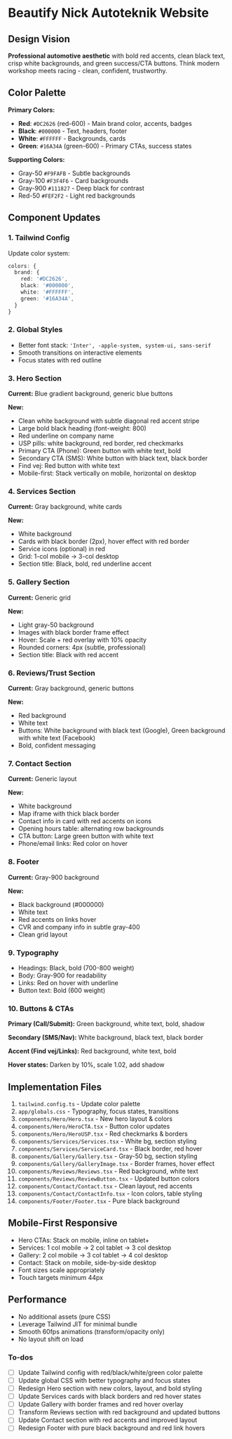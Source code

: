 <!-- 73d56ff9-75f5-482f-aa74-dbe27989d1cf 92fe96d0-e8cb-4f83-96f1-9ce9f4d529df -->
# Beautify Nick Autoteknik Website

## Design Vision

**Professional automotive aesthetic** with bold red accents, clean black text, crisp white backgrounds, and green success/CTA buttons. Think modern workshop meets racing - clean, confident, trustworthy.

## Color Palette

**Primary Colors:**

- **Red**: `#DC2626` (red-600) - Main brand color, accents, badges
- **Black**: `#000000` - Text, headers, footer
- **White**: `#FFFFFF` - Backgrounds, cards
- **Green**: `#16A34A` (green-600) - Primary CTAs, success states

**Supporting Colors:**

- Gray-50 `#F9FAFB` - Subtle backgrounds
- Gray-100 `#F3F4F6` - Card backgrounds
- Gray-900 `#111827` - Deep black for contrast
- Red-50 `#FEF2F2` - Light red backgrounds

## Component Updates

### 1. Tailwind Config

Update color system:

```typescript
colors: {
  brand: {
    red: '#DC2626',
    black: '#000000',
    white: '#FFFFFF',
    green: '#16A34A',
  }
}
```

### 2. Global Styles

- Better font stack: `'Inter', -apple-system, system-ui, sans-serif`
- Smooth transitions on interactive elements
- Focus states with red outline

### 3. Hero Section

**Current:** Blue gradient background, generic blue buttons

**New:**

- Clean white background with subtle diagonal red accent stripe
- Large bold black heading (font-weight: 800)
- Red underline on company name
- USP pills: white background, red border, red checkmarks
- Primary CTA (Phone): Green button with white text, bold
- Secondary CTA (SMS): White button with black text, black border
- Find vej: Red button with white text
- Mobile-first: Stack vertically on mobile, horizontal on desktop

### 4. Services Section

**Current:** Gray background, white cards

**New:**

- White background
- Cards with black border (2px), hover effect with red border
- Service icons (optional) in red
- Grid: 1-col mobile → 3-col desktop
- Section title: Black, bold, red underline accent

### 5. Gallery Section

**Current:** Generic grid

**New:**

- Light gray-50 background
- Images with black border frame effect
- Hover: Scale + red overlay with 10% opacity
- Rounded corners: 4px (subtle, professional)
- Section title: Black with red accent

### 6. Reviews/Trust Section

**Current:** Gray background, generic buttons

**New:**

- Red background
- White text
- Buttons: White background with black text (Google), Green background with white text (Facebook)
- Bold, confident messaging

### 7. Contact Section

**Current:** Generic layout

**New:**

- White background
- Map iframe with thick black border
- Contact info in card with red accents on icons
- Opening hours table: alternating row backgrounds
- CTA button: Large green button with white text
- Phone/email links: Red color on hover

### 8. Footer

**Current:** Gray-900 background

**New:**

- Black background (#000000)
- White text
- Red accents on links hover
- CVR and company info in subtle gray-400
- Clean grid layout

### 9. Typography

- Headings: Black, bold (700-800 weight)
- Body: Gray-900 for readability
- Links: Red on hover with underline
- Button text: Bold (600 weight)

### 10. Buttons & CTAs

**Primary (Call/Submit):** Green background, white text, bold, shadow

**Secondary (SMS/Nav):** White background, black text, black border

**Accent (Find vej/Links):** Red background, white text, bold

**Hover states:** Darken by 10%, scale 1.02, add shadow

## Implementation Files

1. `tailwind.config.ts` - Update color palette
2. `app/globals.css` - Typography, focus states, transitions
3. `components/Hero/Hero.tsx` - New hero layout & colors
4. `components/Hero/HeroCTA.tsx` - Button color updates
5. `components/Hero/HeroUSP.tsx` - Red checkmarks & borders
6. `components/Services/Services.tsx` - White bg, section styling
7. `components/Services/ServiceCard.tsx` - Black border, red hover
8. `components/Gallery/Gallery.tsx` - Gray-50 bg, section styling
9. `components/Gallery/GalleryImage.tsx` - Border frames, hover effect
10. `components/Reviews/Reviews.tsx` - Red background, white text
11. `components/Reviews/ReviewButton.tsx` - Updated button colors
12. `components/Contact/Contact.tsx` - Clean layout, red accents
13. `components/Contact/ContactInfo.tsx` - Icon colors, table styling
14. `components/Footer/Footer.tsx` - Pure black background

## Mobile-First Responsive

- Hero CTAs: Stack on mobile, inline on tablet+
- Services: 1 col mobile → 2 col tablet → 3 col desktop
- Gallery: 2 col mobile → 3 col tablet → 4 col desktop
- Contact: Stack on mobile, side-by-side desktop
- Font sizes scale appropriately
- Touch targets minimum 44px

## Performance

- No additional assets (pure CSS)
- Leverage Tailwind JIT for minimal bundle
- Smooth 60fps animations (transform/opacity only)
- No layout shift on load

### To-dos

- [ ] Update Tailwind config with red/black/white/green color palette
- [ ] Update global CSS with better typography and focus states
- [ ] Redesign Hero section with new colors, layout, and bold styling
- [ ] Update Services cards with black borders and red hover states
- [ ] Update Gallery with border frames and red hover overlay
- [ ] Transform Reviews section with red background and updated buttons
- [ ] Update Contact section with red accents and improved layout
- [ ] Redesign Footer with pure black background and red link hovers